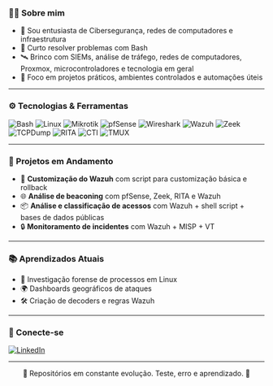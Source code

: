 ### 👨‍💻 Sobre mim

- 🔧 Sou entusiasta de Cibersegurança, redes de computadores e infraestrutura
- 🐚 Curto resolver problemas com Bash
- 🛰️ Brinco com SIEMs, análise de tráfego, redes de computadores, Proxmox, microcontroladores e tecnologia em geral
- 🎯 Foco em projetos práticos, ambientes controlados e automações úteis

---
### ⚙️ Tecnologias & Ferramentas

![Bash](https://img.shields.io/badge/-Bash-121011?style=flat&logo=gnu-bash&logoColor=white)
![Linux](https://img.shields.io/badge/-Linux-FCC624?style=flat&logo=linux&logoColor=black)
![Mikrotik](https://img.shields.io/badge/-Mikrotik-EA4335?style=flat&logo=mikrotik&logoColor=white)
![pfSense](https://img.shields.io/badge/-pfSense-212121?style=pfSense&logoColor=white)
![Wireshark](https://img.shields.io/badge/-Wireshark-306998?style=flat&logo=wireshark&logoColor=white)
![Wazuh](https://img.shields.io/badge/-Wazuh-005BAC?style=flat&logo=opensearch&logoColor=white)
![Zeek](https://img.shields.io/badge/-Zeek-000000?style=flat&logo=zeek&logoColor=white)
![TCPDump](https://img.shields.io/badge/-TCPDump-306998?style=flat&logo=tcpdump&logoColor=white)
![RITA](https://img.shields.io/badge/-RITA-FCC624?style=flat&logo=RITA&logoColor=black)
![CTI](https://img.shields.io/badge/-CTI-121011?style=flat&logo=CTI&logoColor=white)
![TMUX](https://img.shields.io/badge/TMUX-1BB91F?style=flat&logo=tmux&logoColor=white)

</div>

---

### 🚧 Projetos em Andamento

- 🧠 **Customização do Wazuh** com script para customização básica e rollback
- 🌐 **Análise de beaconing** com pfSense, Zeek, RITA e Wazuh
- 📦 **Análise e classificação de acessos** com Wazuh + shell script + bases de dados públicas 
- 🔒 **Monitoramento de incidentes** com Wazuh + MISP + VT

---

### 📚 Aprendizados Atuais

- 🔬 Investigação forense de processos em Linux
- 🌍 Dashboards geográficos de ataques
- 🛠️ Criação de decoders e regras Wazuh

---

### 🤝 Conecte-se

[![LinkedIn](https://img.shields.io/badge/-LinkedIn-0A66C2?style=flat&logo=linkedin&logoColor=white)](https://www.linkedin.com/in/felipesbaptista)

---

<p align="center">
  🔗 Repositórios em constante evolução. Teste, erro e aprendizado. 🚀
</p>

